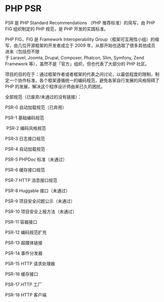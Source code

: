 # PHP PSR

PSR 是 PHP Standard Recommendations （PHP 推荐标准）的简写，由 PHP FIG 组织制定的 PHP 规范，是 PHP 开发的实践标准。

PHP FIG，FIG 是 Framework Interoperability Group（框架可互用性小组）的缩写，由几位开源框架的开发者成立于 2009 年，从那开始也选取了很多其他成员进来（包括但不限于 Laravel, Joomla, Drupal, Composer, Phalcon, Slim, Symfony, Zend Framework 等），虽然不是「官方」组织，但也代表了大部分的 PHP 社区。

项目的目的在于：通过框架作者或者框架的代表之间讨论，以最低程度的限制，制定一个协作标准，各个框架遵循统一的编码规范，避免各家自行发展的风格阻碍了 PHP 的发展，解决这个程序设计师由来已久的困扰。

全部规范（已废弃/未通过的没有链接）：

PSR-0 自动加载规范（已弃用）

PSR-1 基础编码规范

 PSR-2 编码风格规范

PSR-3 日志接口规范

PSR-4 自动加载规范

PSR-5 PHPDoc 标准（未通过）

PSR-6 缓存接口规范

PSR-7 HTTP 消息接口规范

PSR-8 Huggable 接口（未通过）

PSR-9 项目安全问题公示（未通过）

PSR-10 项目安全上报方法（未通过）

PSR-11 容器接口

PSR-12 编码规范扩充

PSR-13 超媒体链接

PSR-14 事件分发器

PSR-15 HTTP 请求处理器

PSR-16 缓存接口

PSR-17 HTTP 工厂

PSR-18 HTTP 客户端
